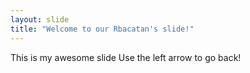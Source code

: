 ```yaml
---
layout: slide
title: "Welcome to our Rbacatan's slide!"
---
```

This is my awesome slide
Use the left arrow to go back!
